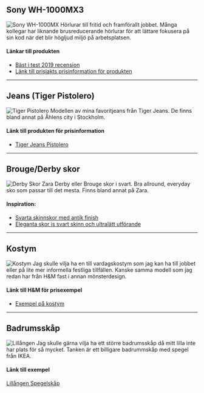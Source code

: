 ## Sony WH-1000MX3
![Sony WH-1000MX](https://www.sony.se/image/eb0062b3db03748efc7f5ca3fd82ccc5?fmt=pjpeg&bgcolor=FFFFFF&bgc=FFFFFF&wid=2515&hei=1320)
Hörlurar till fritid och framförallt jobbet. Många kollegar har liknande brusreducerande hörlurar för att lättare fokusera på sin kod när det blir högljud miljö på arbetsplatsen.
#### Länkar till produkten
* [Bäst i test 2019 recension](https://m3.idg.se/2.1022/1.610091/test-brusreducerande-horlurar/sida/9/sony-wh1000xm3)
* [Länk till prisjakts prisinformation för produkten](https://www.prisjakt.nu/produkt.php?q=Sony+WH-1000XM3&p=4912200)

------

## Jeans (Tiger Pistolero)
![Tiger Pistolero](https://assets.ellosgroup.com/i/ellos/sth_1524460-01_De_01?%24sg%24&%24sd%24&w=1600)
Modellen av mina favoritjeans från Tiger Jeans. De finns bland annat på Åhlens city i Stockholm.
#### Länk till produkten för prisinformation
* [Tiger Jeans Pistolero](https://www.tigerofsweden.com/se/search/?q=pistolero)

------

## Brouge/Derby skor
![Derby Skor Zara](https://static.zara.net/photos///2019/I/1/2/p/5408/002/040/2/w/1796/5408002040_2_1_1.jpg?ts=1567692513499)
Derby eller Brouge skor i svart. Bra allround, everyday sko som passar till det mesta. Finns bland annat på Zara.
#### Inspiration:
* [Svarta skinnskor med antik finish](https://www.zara.com/se/sv/svarta-skinnskor-med-antikfinish-p15410002.html?v1=38112753&v2=1282860)
* [Eleganta skor is svart skinn och ultralätt utförande](https://www.zara.com/se/sv/eleganta-skor-i-svart-skinn-sula-xl-extralight%C2%AE-p15408002.html?v1=12928575&v2=1282860)

------

## Kostym
![Kostym](https://lp2.hm.com/hmgoepprod?set=source[/48/5a/485a38279c51527a90b966a1e6d4e589be6ff0ef.jpg],origin[dam],category[men_blazerssuits_blazers],type[LOOKBOOK],res[m],hmver[1]&call=url[file:/product/main])
Jag skulle vilja ha en till vardagskostym som jag kan ha till jobbet eller på lite mer informella festliga tillfällen. Kanske samma modell som jag redan har från H&M fast i annan mönsterdesign.
#### Länk till H&M för prisexempel
* [Exempel på kostym](https://www2.hm.com/sv_se/productpage.0789400001.html)

------

## Badrumsskåp
![Lillången](https://www.ikea.com/se/sv/images/products/lillangen-mirror-cabinet-1-door-1-end-unit__0640567_PE699917_S5.JPG?f=xl)
Jag skulle gärna vilja ha ett större badrumsskåp då mitt lilla inte har plats för så mycket. Tanken är ett billigare badrummskåp med spegel från IKEA.
#### Länk till exempel
[Lillången Spegelskåp](https://www.ikea.com/se/sv/p/lillangen-spegelskap-1-doerr-1-avsluthylla-vit-gra-s49250511/)
